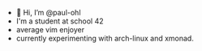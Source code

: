 - 👋 Hi, I’m @paul-ohl
- I'm a student at school 42
- average vim enjoyer
- currently experimenting with arch-linux and xmonad.
